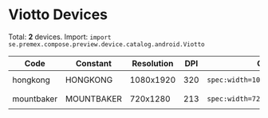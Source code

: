 # Viotto Devices

Total: **2** devices. Import: `import se.premex.compose.preview.device.catalog.android.Viotto`

| Code | Constant | Resolution | DPI | Compose Spec | Preview Usage |
|------|----------|------------|-----|-------------|---------------|
| hongkong | HONGKONG | 1080x1920 | 320 | `spec:width=1080px,height=1920px,dpi=320` | `@Preview(device = Viotto.HONGKONG)` |
| mountbaker | MOUNTBAKER | 720x1280 | 213 | `spec:width=720px,height=1280px,dpi=213` | `@Preview(device = Viotto.MOUNTBAKER)` |

<!-- Generated automatically. Do not edit manually. -->
